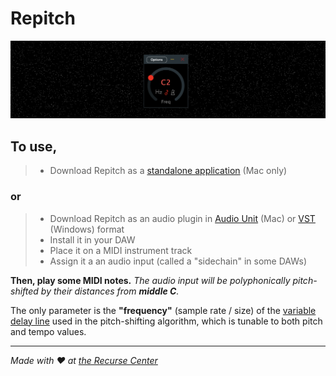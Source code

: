 # Repitch

![](screenshot.png)

## To use,

> - Download Repitch as a [standalone application](https://github.com/maxwellpollack/repitch/releases/latest/download/Repitch.app.zip) (Mac only)

### or

> - Download Repitch as an audio plugin in [Audio Unit](https://github.com/maxwellpollack/repitch/releases/latest/download/repitch.component.zip) (Mac) or [VST](https://github.com/maxwellpollack/repitch/releases/latest/download/repitch.vst3.zip) (Windows) format
> - Install it in your DAW
> - Place it on a MIDI instrument track
> - Assign it a an audio input (called a "sidechain" in some DAWs)

**Then, play some MIDI notes.** *The audio input will be polyphonically pitch-shifted by their distances from **middle C**.*

The only parameter is the **"frequency"** (sample rate / size) of the [variable delay line](http://msp.ucsd.edu/techniques/latest/book-html/node115.html) used in the pitch-shifting algorithm, which is tunable to both pitch and tempo values.

---

*Made with ❤️ at [the Recurse Center](https://www.recurse.com)*
